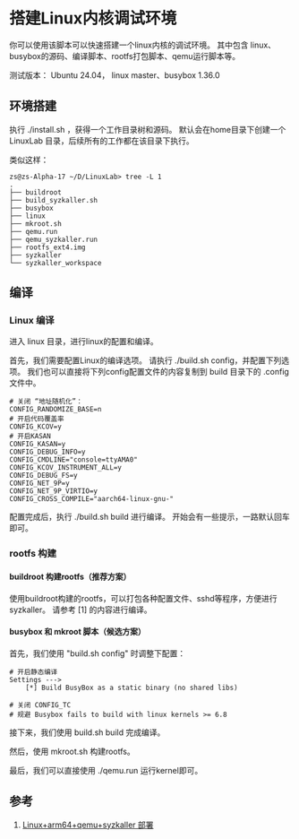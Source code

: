 # 搭建Linux内核调试环境

你可以使用该脚本可以快速搭建一个linux内核的调试环境。
其中包含 linux、busybox的源码、编译脚本、rootfs打包脚本、qemu运行脚本等。

测试版本：
Ubuntu 24.04， linux master、busybox 1.36.0

## 环境搭建

执行 ./install.sh ，获得一个工作目录树和源码。
默认会在home目录下创建一个 LinuxLab 目录，后续所有的工作都在该目录下执行。

类似这样： 

```
zs@zs-Alpha-17 ~/D/LinuxLab> tree -L 1
.
├── buildroot
├── build_syzkaller.sh
├── busybox
├── linux
├── mkroot.sh
├── qemu.run
├── qemu_syzkaller.run
├── rootfs_ext4.img
├── syzkaller
└── syzkaller_workspace

```

## 编译

### Linux 编译

进入 linux 目录，进行linux的配置和编译。

首先，我们需要配置Linux的编译选项。
请执行 ./build.sh config，并配置下列选项。
我们也可以直接将下列config配置文件的内容复制到 build 目录下的 .config 文件中。

```
# 关闭 “地址随机化”：
CONFIG_RANDOMIZE_BASE=n
# 开启代码覆盖率
CONFIG_KCOV=y
# 开启KASAN
CONFIG_KASAN=y
CONFIG_DEBUG_INFO=y
CONFIG_CMDLINE="console=ttyAMA0"
CONFIG_KCOV_INSTRUMENT_ALL=y
CONFIG_DEBUG_FS=y
CONFIG_NET_9P=y
CONFIG_NET_9P_VIRTIO=y
CONFIG_CROSS_COMPILE="aarch64-linux-gnu-"
```

配置完成后，执行 ./build.sh build 进行编译。
开始会有一些提示，一路默认回车即可。

### rootfs 构建

#### buildroot 构建rootfs（推荐方案）

使用buildroot构建的rootfs，可以打包各种配置文件、sshd等程序，方便进行syzkaller。
请参考 [1] 的内容进行编译。


#### busybox 和 mkroot 脚本（候选方案）

首先，我们使用 "build.sh config" 时调整下配置：

```
# 开启静态编译
Settings ---> 
    [*] Build BusyBox as a static binary (no shared libs)

# 关闭 CONFIG_TC
# 规避 Busybox fails to build with linux kernels >= 6.8
```

接下来，我们使用 build.sh build 完成编译。

然后，使用 mkroot.sh 构建rootfs。

最后，我们可以直接使用 ./qemu.run 运行kernel即可。


## 参考

1. [Linux+arm64+qemu+syzkaller 部署](https://github.com/google/syzkaller/blob/master/docs/linux/setup_linux-host_qemu-vm_arm64-kernel.md)